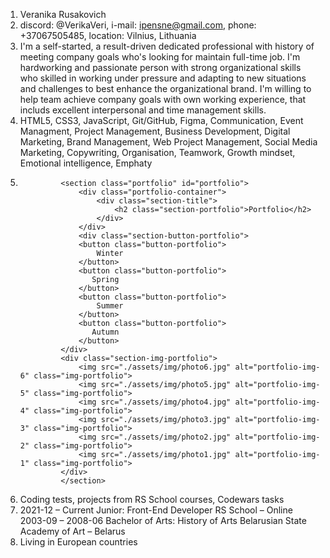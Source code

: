 1. Veranika Rusakovich
2. discord: @VerikaVeri, i-mail: ipensne@gmail.com, phone: +37067505485, location: Vilnius, Lithuania
3. I'm a self-started, a result-driven dedicated professional with history of meeting company goals who's looking for maintain full-time job. I'm hardworking and passionate person with strong organizational skills who skilled in working under pressure and adapting to new situations and challenges to best enhance the organizational brand. I'm willing to help team achieve company goals with own working experience, that includs excellent interpersonal and time management skills. 
4. HTML5, CSS3, JavaScript, Git/GitHub, Figma, Communication, Event Managment, Project Management, Business Development, Digital Marketing, Brand Management, Web Project Management, Social Media Marketing, Copywriting, Organisation, Teamwork, Growth mindset, Emotional intelligence, Emphaty
5.              <section class="portfolio" id="portfolio">
                    <div class="portfolio-container">
                        <div class="section-title">
                            <h2 class="section-portfolio">Portfolio</h2>
                        </div>
                    </div>
                    <div class="section-button-portfolio">
                    <button class="button-portfolio">                           
                        Winter                           
                    </button>
                    <button class="button-portfolio">                           
                       Spring                           
                    </button>
                    <button class="button-portfolio">                           
                        Summer                          
                    </button>
                    <button class="button-portfolio">                           
                       Autumn                           
                    </button>      
                </div>
                <div class="section-img-portfolio">
                    <img src="./assets/img/photo6.jpg" alt="portfolio-img-6" class="img-portfolio">
                    <img src="./assets/img/photo5.jpg" alt="portfolio-img-5" class="img-portfolio">
                    <img src="./assets/img/photo4.jpg" alt="portfolio-img-4" class="img-portfolio">
                    <img src="./assets/img/photo3.jpg" alt="portfolio-img-3" class="img-portfolio">
                    <img src="./assets/img/photo2.jpg" alt="portfolio-img-2" class="img-portfolio">
                    <img src="./assets/img/photo1.jpg" alt="portfolio-img-1" class="img-portfolio">
                </div> 
                </section>
6. Coding tests, projects from RS School courses, Codewars tasks
7. 2021-12 – Current
Junior: Front-End Developer
RS School – Online
2003-09 – 2008-06
Bachelor of Arts: History of Arts
Belarusian State Academy of Art – Belarus
8. Living in European countries
